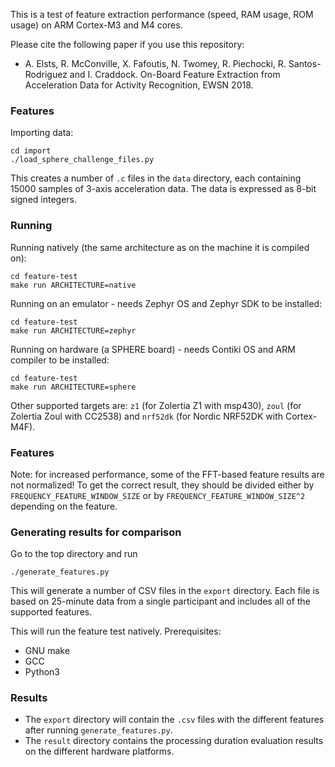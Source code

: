 This is a test of feature extraction performance (speed, RAM usage, ROM usage) on ARM Cortex-M3 and M4 cores.

Please cite the following paper if you use this repository:

* A. Elsts, R. McConville, X. Fafoutis, N. Twomey, R. Piechocki, R. Santos-Rodriguez and I. Craddock. On-Board Feature Extraction from Acceleration Data for Activity Recognition, EWSN 2018.

### Features

Importing data:

    cd import
    ./load_sphere_challenge_files.py

This creates a number of `.c` files in the `data` directory, each containing 15000 samples of 3-axis acceleration data. The data is expressed as 8-bit signed integers.

### Running

Running natively (the same architecture as on the machine it is compiled on):

    cd feature-test
    make run ARCHITECTURE=native


Running on an emulator - needs Zephyr OS and Zephyr SDK to be installed:

    cd feature-test
    make run ARCHITECTURE=zephyr


Running on hardware (a SPHERE board) - needs Contiki OS and ARM compiler to be installed:

    cd feature-test
    make run ARCHITECTURE=sphere
    
Other supported targets are: `z1` (for Zolertia Z1 with msp430), `zoul` (for Zolertia Zoul with CC2538) and `nrf52dk` (for Nordic NRF52DK with Cortex-M4F).


### Features

Note: for increased performance, some of the FFT-based feature results are not normalized!
To get the correct result, they should be divided either by `FREQUENCY_FEATURE_WINDOW_SIZE` or by `FREQUENCY_FEATURE_WINDOW_SIZE^2` depending on the feature.


### Generating results for comparison

Go to the top directory and run

    ./generate_features.py

This will generate a number of CSV files in the `export` directory.
Each file is based on 25-minute data from a single participant and includes all of the supported features.

This will run the feature test natively. Prerequisites:

* GNU make
* GCC
* Python3

### Results

* The `export` directory will contain the `.csv` files with the different features after running `generate_features.py`.
* The `result` directory contains the processing duration evaluation results on the different hardware platforms.
